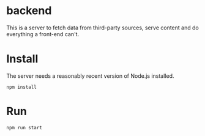 # backend

This is a server to fetch data from third-party sources, serve content and do everything a front-end can't.

# Install

The server needs a reasonably recent version of Node.js installed.

```
npm install
```

# Run

```
npm run start
```
